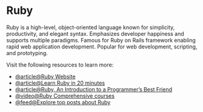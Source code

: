 # Ruby

Ruby is a high-level, object-oriented language known for simplicity, productivity, and elegant syntax. Emphasizes developer happiness and supports multiple paradigms. Famous for Ruby on Rails framework enabling rapid web application development. Popular for web development, scripting, and prototyping.

Visit the following resources to learn more:

- [@article@Ruby Website](https://www.ruby-lang.org/en/)
- [@article@Learn Ruby in 20 minutes](https://www.ruby-lang.org/en/documentation/quickstart/)
- [@article@Ruby, An Introduction to a Programmer’s Best Friend](https://thenewstack.io/ruby-a-programmers-best-friend/)
- [@video@Ruby Comprehensive courses](https://www.youtube.com/playlist?list=PL_EzhIKp343lBMH4UuklrMRL_WkilGoXe)
- [@feed@Explore top posts about Ruby](https://app.daily.dev/tags/ruby?ref=roadmapsh)
